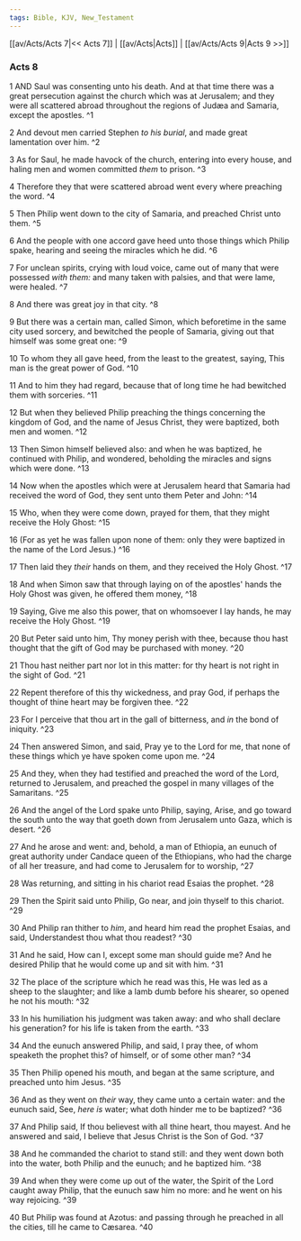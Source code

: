 ```yaml
---
tags: Bible, KJV, New_Testament
---
```


[[av/Acts/Acts 7|<< Acts 7]] | [[av/Acts|Acts]] | [[av/Acts/Acts 9|Acts 9 >>]]

### Acts 8

1 AND Saul was consenting unto his death. And at that time there was a great persecution against the church which was at Jerusalem; and they were all scattered abroad throughout the regions of Judæa and Samaria, except the apostles. ^1

2 And devout men carried Stephen _to_ _his_ _burial_, and made great lamentation over him. ^2

3 As for Saul, he made havock of the church, entering into every house, and haling men and women committed _them_ to prison. ^3

4 Therefore they that were scattered abroad went every where preaching the word. ^4

5 Then Philip went down to the city of Samaria, and preached Christ unto them. ^5

6 And the people with one accord gave heed unto those things which Philip spake, hearing and seeing the miracles which he did. ^6

7 For unclean spirits, crying with loud voice, came out of many that were possessed _with_ _them:_ and many taken with palsies, and that were lame, were healed. ^7

8 And there was great joy in that city. ^8

9 But there was a certain man, called Simon, which beforetime in the same city used sorcery, and bewitched the people of Samaria, giving out that himself was some great one: ^9

10 To whom they all gave heed, from the least to the greatest, saying, This man is the great power of God. ^10

11 And to him they had regard, because that of long time he had bewitched them with sorceries. ^11

12 But when they believed Philip preaching the things concerning the kingdom of God, and the name of Jesus Christ, they were baptized, both men and women. ^12

13 Then Simon himself believed also: and when he was baptized, he continued with Philip, and wondered, beholding the miracles and signs which were done. ^13

14 Now when the apostles which were at Jerusalem heard that Samaria had received the word of God, they sent unto them Peter and John: ^14

15 Who, when they were come down, prayed for them, that they might receive the Holy Ghost: ^15

16 (For as yet he was fallen upon none of them: only they were baptized in the name of the Lord Jesus.) ^16

17 Then laid they _their_ hands on them, and they received the Holy Ghost. ^17

18 And when Simon saw that through laying on of the apostles' hands the Holy Ghost was given, he offered them money, ^18

19 Saying, Give me also this power, that on whomsoever I lay hands, he may receive the Holy Ghost. ^19

20 But Peter said unto him, Thy money perish with thee, because thou hast thought that the gift of God may be purchased with money. ^20

21 Thou hast neither part nor lot in this matter: for thy heart is not right in the sight of God. ^21

22 Repent therefore of this thy wickedness, and pray God, if perhaps the thought of thine heart may be forgiven thee. ^22

23 For I perceive that thou art in the gall of bitterness, and _in_ the bond of iniquity. ^23

24 Then answered Simon, and said, Pray ye to the Lord for me, that none of these things which ye have spoken come upon me. ^24

25 And they, when they had testified and preached the word of the Lord, returned to Jerusalem, and preached the gospel in many villages of the Samaritans. ^25

26 And the angel of the Lord spake unto Philip, saying, Arise, and go toward the south unto the way that goeth down from Jerusalem unto Gaza, which is desert. ^26

27 And he arose and went: and, behold, a man of Ethiopia, an eunuch of great authority under Candace queen of the Ethiopians, who had the charge of all her treasure, and had come to Jerusalem for to worship, ^27

28 Was returning, and sitting in his chariot read Esaias the prophet. ^28

29 Then the Spirit said unto Philip, Go near, and join thyself to this chariot. ^29

30 And Philip ran thither to _him_, and heard him read the prophet Esaias, and said, Understandest thou what thou readest? ^30

31 And he said, How can I, except some man should guide me? And he desired Philip that he would come up and sit with him. ^31

32 The place of the scripture which he read was this, He was led as a sheep to the slaughter; and like a lamb dumb before his shearer, so opened he not his mouth: ^32

33 In his humiliation his judgment was taken away: and who shall declare his generation? for his life is taken from the earth. ^33

34 And the eunuch answered Philip, and said, I pray thee, of whom speaketh the prophet this? of himself, or of some other man? ^34

35 Then Philip opened his mouth, and began at the same scripture, and preached unto him Jesus. ^35

36 And as they went on _their_ way, they came unto a certain water: and the eunuch said, See, _here_ _is_ water; what doth hinder me to be baptized? ^36

37 And Philip said, If thou believest with all thine heart, thou mayest. And he answered and said, I believe that Jesus Christ is the Son of God. ^37

38 And he commanded the chariot to stand still: and they went down both into the water, both Philip and the eunuch; and he baptized him. ^38

39 And when they were come up out of the water, the Spirit of the Lord caught away Philip, that the eunuch saw him no more: and he went on his way rejoicing. ^39

40 But Philip was found at Azotus: and passing through he preached in all the cities, till he came to Cæsarea. ^40
